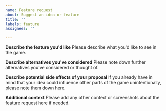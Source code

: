 ```yaml
---
name: Feature request
about: Suggest an idea or feature
title: ''
labels: feature
assignees: ''

---
```


**Describe the feature you'd like**
Please describe what you'd like to see in the game.

**Describe alternatives you've considered**
Please note down further alternatives you've considered or thought of.

**Describe potential side effects of your proposal**
If you already have in mind that your idea could influence other parts of the game unintentionally, please note them down here.

**Additional context**
Please add any other context or screenshots about the feature request here if needed.

